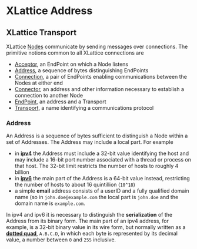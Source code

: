 <h1 class="libTop">XLattice Address</h1>

## XLattice Transport

XLattice
[Nodes](https://jddixon.github.io/xlattice/node.html)
communicate by sending messages over connections.  The primitive
notions common to all XLattice connections are

* [Acceptor](https://jddixon.github.com/xlattice/acceptor.html),
  an EndPoint on which a Node listens
* [Address](https://jddixon.github.com/xlattice/address.html),
  a sequence of bytes distinguishing EndPoints
* [Connection](https://jddixon.github.com/xlattice/connection.html),
  a pair of EndPoints enabling communications between the Nodes at either end
* [Connector](https://jddixon.github.com/xlattice/connector.html),
  an address and other information necessary to establish
  a connection to another Node
* [EndPoint](https://jddixon.github.com/xlattice/endPoint.html),
  an address and a Transport
* [Transport](https://jddixon.github.com/xlattice/transport.html),
  a name identifying a communications protocol
### Address

An Address is a sequence of bytes sufficient to distinguish a Node within
a set of Addresses.  The Address may include a local part.  For example

* in
  [**ipv4**](https://en.wikipedia.org/wiki/IPv4)
  the Address must include a 32-bit value identifying the host
  and may include a 16-bit port number associated with a thread or process
  on that host.  The 32-bit limit restricts the number of hosts to roughly
  4 billion
* in
  [**ipv6**](https://en.wikipedia.org/wiki/IPv6)
  the main part of the Address is a 64-bit value instead, restricting
  the number of hosts to about 16 quintillion (`10^18`)
* a simple **email** address consists of a userID and a fully qualified domain
  name (so in `john.doe@example.com` the local part is `john.doe` and the
  domain name is `example.com`.

In ipv4 and ipv6 it is necessary to distinguish the **serialization** of the
Address from its binary form.  The main part of an ipv4 address, for example,
is a 32-bit binary value in its wire form, but normally written as a
[**dotted quad**,](https://en.wikipedia.org/wiki/Dot-decimal_notation)
`A.B.C.D`, in which each byte is represented by its decimal
value, a number between `0` and `255` inclusive.

